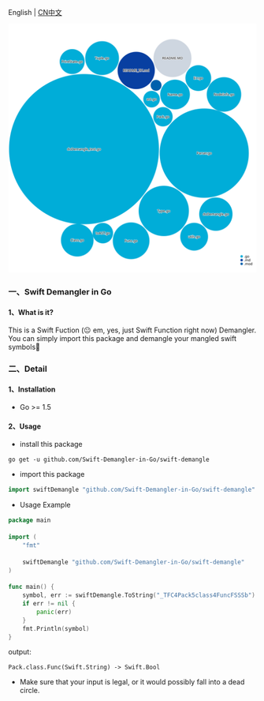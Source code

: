English | [CN中文](README_ZH.md)

![Visualization of the codebase](./diagram.svg)

### 一、Swift Demangler in Go

#### 1、What is it?

This is a Swift Fuction (:neutral_face: em, yes, just Swift Function right now) Demangler. You can simply import this package and demangle your mangled swift symbols:rocket:

### 二、Detail

#### 1、Installation

- Go >= 1.5 

#### 2、Usage
- install this package

```shell
go get -u github.com/Swift-Demangler-in-Go/swift-demangle
```

- import this package

```go
import swiftDemangle "github.com/Swift-Demangler-in-Go/swift-demangle"
```
- Usage Example

```go
package main

import (
	"fmt"

	swiftDemangle "github.com/Swift-Demangler-in-Go/swift-demangle"
)

func main() {
	symbol, err := swiftDemangle.ToString("_TFC4Pack5class4FuncFSSSb")
	if err != nil {
		panic(err)
	}
	fmt.Println(symbol)
}
```

output:

```
Pack.class.Func(Swift.String) -> Swift.Bool
```

- Make sure that your input is legal, or it would possibly fall into a dead circle.


